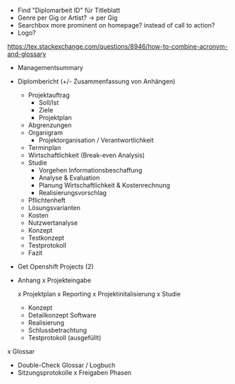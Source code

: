 - Find "Diplomarbeit ID" für Titleblatt
- Genre per Gig or Artist? -> per Gig
- Searchbox more prominent on homepage? instead of call to action?
- Logo?

https://tex.stackexchange.com/questions/8946/how-to-combine-acronym-and-glossary

- Managementsummary
- Diplombericht (+/- Zusammenfassung von Anhängen)
  - Projektauftrag
    - Soll/Ist
    - Ziele
    - Projektplan
  - Abgrenzungen
  - Organigram
    - Projektorganisation / Verantwortlichkeit
  - Terminplan
  - Wirtschaftlichkeit (Break-even Analysis)
  - Studie
    - Vorgehen Informationsbeschaffung
    - Analyse & Evaluation
    - Planung Wirtschaftlichkeit & Kostenrechnung
    - Realisierungsvorschlag
  - Pflichtenheft
  - Lösungsvarianten
  - Kosten
  - Nutzwertanalyse
  - Konzept
  - Testkonzept
  - Testprotokoll
  - Fazit
- Get Openshift Projects (2)

- Anhang
  x Projekteingabe

  x Projektplan
    x Reporting
  x Projektinitalisierung
  x Studie
  - Konzept
  - Detailkonzept Software
  - Realisierung
  - Schlussbetrachtung
  - Testprotokoll (ausgefüllt)

x Glossar
- Double-Check Glossar
/ Logbuch
- Sitzungsprotokolle
x Freigaben Phasen
